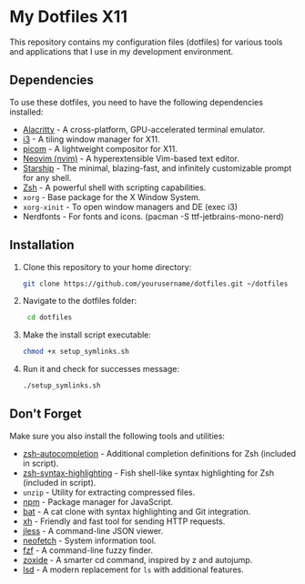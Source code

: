 # My Dotfiles X11

This repository contains my configuration files (dotfiles) for various tools and applications that I use in my development environment.

## Dependencies

To use these dotfiles, you need to have the following dependencies installed:

- [Alacritty](https://github.com/alacritty/alacritty) - A cross-platform, GPU-accelerated terminal emulator.
- [i3](https://i3wm.org/) - A tiling window manager for X11.
- [picom](https://github.com/yshui/picom) - A lightweight compositor for X11.
- [Neovim (nvim)](https://neovim.io/) - A hyperextensible Vim-based text editor.
- [Starship](https://starship.rs/) - The minimal, blazing-fast, and infinitely customizable prompt for any shell.
- [Zsh](https://www.zsh.org/) - A powerful shell with scripting capabilities.
- `xorg` - Base package for the X Window System.
- `xorg-xinit` - To open window managers and DE (exec i3)
- Nerdfonts - For fonts and icons. (pacman -S ttf-jetbrains-mono-nerd)

## Installation

1. Clone this repository to your home directory:

    ```sh
    git clone https://github.com/yourusername/dotfiles.git ~/dotfiles
    ```
2. Navigate to the dotfiles folder:

   ```sh
    cd dotfiles
    ```
3. Make the install script executable:
  
    ```sh
    chmod +x setup_symlinks.sh
    ```

4. Run it and check for successes message:

    ```sh
    ./setup_symlinks.sh
    ```

## Don't Forget

Make sure you also install the following tools and utilities:

- [zsh-autocompletion](https://github.com/zsh-users/zsh-completions) - Additional completion definitions for Zsh (included in script).
- [zsh-syntax-highlighting](https://github.com/zsh-users/zsh-syntax-highlighting) - Fish shell-like syntax highlighting for Zsh (included in script).
- `unzip` - Utility for extracting compressed files.
- [npm](https://www.npmjs.com/) - Package manager for JavaScript.
- [bat](https://github.com/sharkdp/bat) - A cat clone with syntax highlighting and Git integration.
- [xh](https://github.com/ducaale/xh) - Friendly and fast tool for sending HTTP requests.
- [jless](https://github.com/PaulJuliusMartinez/jless) - A command-line JSON viewer.
- [neofetch](https://github.com/dylanaraps/neofetch) - System information tool.
- [fzf](https://github.com/junegunn/fzf) - A command-line fuzzy finder.
- [zoxide](https://github.com/ajeetdsouza/zoxide) - A smarter cd command, inspired by z and autojump.
- [lsd](https://github.com/Peltoche/lsd) - A modern replacement for `ls` with additional features.

